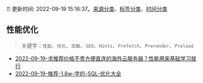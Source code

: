 :alarm_clock: 更新时间: 2022-09-19 15:16:37。[来源分类](../README.md)、[标签分类](../TAGS.md)、[时间分类](../TIMELINE.md)

## 性能优化


> 关键字：`性能`、`优化`、`加载`、`SEO`、`Hints`、`Prefetch`、`Prerender`、`Preload`



- [2022-09-19-求推荐价格不贵方便直连的海外云服务器？性能用来基础学习就行](https://www.v2ex.com/t/881367) 
- [2022-09-19-推荐-1.8w-字的-SQL-优化大全](https://toutiao.io/k/tz7p6nl) 